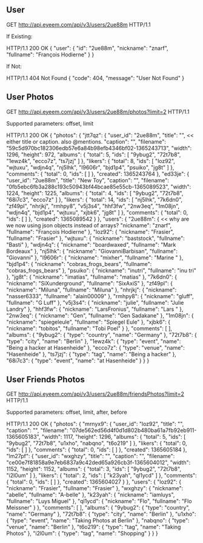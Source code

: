 User
----

GET http://api.eyeem.com/api/v3/users/2ue88m HTTP/1.1

If Existing:

HTTP/1.1 200 OK
{
    "user": {
        "id": "2ue88m",
        "nickname": "znarf",
        "fullname": "François Hodierne"
    }
}

If Not:

HTTP/1.1 404 Not Found
{
    "code": 404,
    "message": "User Not Found"
}

User Photos
-----------

GET http://api.eyeem.com/api/v3/users/2ue88m/photos?limit=2 HTTP/1.1

Supported parameters: offset, limit

HTTP/1.1 200 OK
{
    "photos": {
        "jtt7qz": {
            "user_id": "2ue88m",
            "title": "", << either title or caption. also @mentions.
            "caption": "",
            "filename": "59c5d970bc182306edb57e6a84b98efb4346bf02-1365243713",
            "width": 1296,
            "height": 972,
            "albums": {
                "total": 5,
                "ids": [
                    "9ybug2",
                    "72t7b8",
                    "1ewz4k",
                    "ecco7z",
                    "ts7jzj"
                ]
            },
            "likers": {
                "total": 8,
                "ids": [
                    "loz92",
                    "wjtuxu",
                    "wdjn4q",
                    "nj5lhk",
                    "l9606r",
                    "bjd1p4",
                    "psuiko",
                    "jg8t"
                ]
            },
            "comments": {
                "total": 0,
                "ids": [ ]
            },
            "created": 1365243764
        },
        "ed33je": {
            "user_id": "2ue88m",
            "title": "New Toy",
            "caption": "",
            "filename": "0fb5ebc6fb3a288c193c50943bf44bcae85e55cb-1365089523",
            "width": 1224,
            "height": 1225,
            "albums": {
                "total": 4,
                "ids": [
                    "9ybug2",
                    "72t7b8",
                    "68i7c3",
                    "ecco7z"
                ]
            },
            "likers": {
                "total": 14,
                "ids": [
                    "nj5lhk",
                    "7k6dn0",
                    "zf49pl",
                    "nhrjkj",
                    "rmhpy8",
                    "v5j3s4",
                    "hhf3fw",
                    "2nw3eq",
                    "1m08jn",
                    "wdjn4q",
                    "bjd1p4",
                    "wjtuxu",
                    "xjbk6",
                    "jg8t"
                ]
            },
            "comments": {
                "total": 0,
                "ids": [ ]
            },
            "created": 1365089542
        }
    },
    "users": {
        "2ue88m": { << why are we now using json objects instead of arrays?
            "nickname": "znarf",
            "fullname": "François Hodierne"
        },
        "loz92": {
            "nickname": "Frasier",
            "fullname": "Frasier"
        },
        "wjtuxu": {
            "nickname": "baststock",
            "fullname": "Basti"
        },
        "wdjn4q": {
            "nickname": "boardwaxed",
            "fullname": "Mark Bordeaux"
        },
        "nj5lhk": {
            "nickname": "GiovanniBarbisan",
            "fullname": "Giovanni"
        },
        "l9606r": {
            "nickname": "mixher",
            "fullname": "Marine "
        },
        "bjd1p4": {
            "nickname": "cobras_frogs_bears",
            "fullname": "cobras_frogs_bears"
        },
        "psuiko": {
            "nickname": "inutri",
            "fullname": "inu tri"
        },
        "jg8t": {
            "nickname": "imatias",
            "fullname": "matias"
        },
        "7k6dn0": {
            "nickname": "SiXunderground",
            "fullname": "SixAxiS"
        },
        "zf49pl": {
            "nickname": "Miluna",
            "fullname": "Miluna"
        },
        "nhrjkj": {
            "nickname": "nasser6333",
            "fullname": "alain00009"
        },
        "rmhpy8": {
            "nickname": "gluff",
            "fullname": "G Luff"
        },
        "v5j3s4": {
            "nickname": "julie",
            "fullname": "Julie Landry"
        },
        "hhf3fw": {
            "nickname": "LarsFronius",
            "fullname": "Lars "
        },
        "2nw3eq": {
            "nickname": "Gen",
            "fullname": "Gen Sadakane"
        },
        "1m08jn": {
            "nickname": "spiegeleule",
            "fullname": "Spiegel Eule"
        },
        "xjbk6": {
            "nickname": "tobitos",
            "fullname": "Tobi Poel"
        }
    },
    "comments": [ ],
    "albums": {
        "9ybug2": {
            "type": "country",
            "name": "Germany"
        },
        "72t7b8": {
            "type": "city",
            "name": "Berlin"
        },
        "1ewz4k": {
            "type": "event",
            "name": "Being a hacker at Hasenheide"
        },
        "ecco7z": {
            "type": "venue",
            "name": "Hasenheide"
        },
        "ts7jzj": {
            "type": "tag",
            "name": "Being a hacker"
        },
        "68i7c3": {
            "type": "event",
            "name": "at Hasenheide"
        }
    }
}

User Friends Photos
-------------------

GET http://api.eyeem.com/api/v3/users/2ue88m/friendsPhotos?limit=2 HTTP/1.1

Supported parameters: offset, limit, after, before

HTTP/1.1 200 OK
{
    "photos": {
        "mrnyx9": {
            "user_id": "loz92",
            "title": "",
            "caption": "",
            "filename": "07de562ed56d4f0d1d802b480ba61a7fb92eb911-1365605183",
            "width": 1117,
            "height": 1296,
            "albums": {
                "total": 5,
                "ids": [
                    "9ybug2",
                    "72t7b8",
                    "u1xho",
                    "nabqno",
                    "t6o219"
                ]
            },
            "likers": {
                "total": 0,
                "ids": [ ]
            },
            "comments": {
                "total": 0,
                "ids": [ ]
            },
            "created": 1365605184
        },
        "lm27pf": {
            "user_id": "wxghzy",
            "title": "",
            "caption": "",
            "filename": "ce00e7f81858a9e7eb6837a9c42ded65a926cb3f-1365604012",
            "width": 1152,
            "height": 1152,
            "albums": {
                "total": 3,
                "ids": [
                    "9ybug2",
                    "72t7b8",
                    "i2l0um"
                ]
            },
            "likers": {
                "total": 2,
                "ids": [
                    "k23yah",
                    "ql1ycd"
                ]
            },
            "comments": {
                "total": 0,
                "ids": [ ]
            },
            "created": 1365604027
        }
    },
    "users": {
        "loz92": {
            "nickname": "Frasier",
            "fullname": "Frasier"
        },
        "wxghzy": {
            "nickname": "abelle",
            "fullname": "A-belle"
        },
        "k23yah": {
            "nickname": "iamluys",
            "fullname": "Luys Miguel"
        },
        "ql1ycd": {
            "nickname": "Flo",
            "fullname": "Flo Meissner"
        }
    },
    "comments": [ ],
    "albums": {
        "9ybug2": {
            "type": "country",
            "name": "Germany"
        },
        "72t7b8": {
            "type": "city",
            "name": "Berlin"
        },
        "u1xho": {
            "type": "event",
            "name": "Taking Photos at Berlin"
        },
        "nabqno": {
            "type": "venue",
            "name": "Berlin"
        },
        "t6o219": {
            "type": "tag",
            "name": "Taking Photos"
        },
        "i2l0um": {
            "type": "tag",
            "name": "Shopping"
        }
    }
}